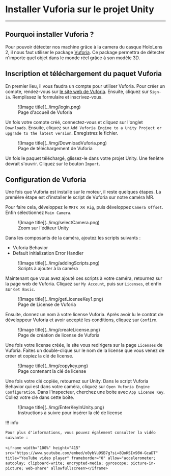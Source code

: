 # Installer Vuforia sur le projet Unity

***

## Pourquoi installer Vuforia ?

Pour pouvoir détecter nos machine grâce à la camera du casque HoloLens 2, il nous faut utiliser le package [Vuforia](https://developer.vuforia.com/). Ce package permettra de détecter n'importe quel objet dans le monde réel grâce à son modèle 3D.

## Inscription et téléchargement du paquet Vuforia

En premier lieu, il vous faudra un compte pour utiliser Vuforia. Pour créer un compte, rendez-vous sur [le site web de Vuforia](https://developer.vuforia.com/). Ensuite, cliquez sur `Sign-in`. Remplissez le formulaire et inscrivez-vous.

<figure markdown="span">
    ![Image title](../img/login.png)
    <figcaption>Page d'accueil de Vuforia</figcaption>
</figure>

Un fois votre compte créé, connectez-vous et cliquez sur l'onglet `Downloads`. Ensuite, cliquez sur 
`Add Vuforia Engine to a Unity Project or upgrade to the latest version`. Enregistrez le fichier.

<figure markdown="span">
    ![Image title](../img/DownloadVuforia.png)
    <figcaption>Page de téléchargement de Vuforia</figcaption>
</figure>

Un fois le paquet téléchargé, glissez-le dans votre projet Unity. Une fenêtre devrait s'ouvrir. Cliquez sur le bouton `Import`.

## Configuration de Vuforia

Une fois que Vuforia est installé sur le moteur, il reste quelques étapes. La première étape est d'installer le script de Vuforia sur notre caméra MR.

Pour faire cela, développez le `MRTK XR Rig`, puis développez `Camera Offset`. Enfin sélectionnez `Main Camera`.

<figure markdown="span">
    ![Image title](../img/selectCamera.png)
    <figcaption>Zoom sur l'éditeur Unity</figcaption>
</figure>

Dans les composants de la caméra, ajoutez les scripts suivants :

* Vuforia Behavior
* Default initialization Error Handler

<figure markdown="span">
    ![Image title](../img/addingScripts.png)
    <figcaption>Scripts à ajouter à la caméra</figcaption>
</figure>

Maintenant que vous avez ajouté ces scripts à votre caméra, retournez sur la page web de Vuforia.
Cliquez sur `My Account`, puis sur `Licenses`, et enfin sur `Get Basic`.

<figure markdown="span">
    ![Image title](../img/getLicenseKey1.png)
    <figcaption>Page de License de Vuforia</figcaption>
</figure>

Ensuite, donnez un nom à votre license Vuforia. Après avoir lu le contrat de développeur Vuforia et avoir accepté les conditions, cliquez sur `Confirm`.

<figure markdown="span">
    ![Image title](../img/createLicense.png)
    <figcaption>Page de création de license de Vuforia</figcaption>
</figure>

Une fois votre license créée, le site vous redirigera sur la page `Licenses` de Vuforia. Faites un double-clique sur le nom de la license que vous venez de créer et copiez la clé de license.

<figure markdown="span">
    ![Image title](../img/copykey.png)
    <figcaption>Page contenant la clé de license</figcaption>
</figure>

Une fois votre clé copiée, retournez sur Unity. Dans le script Vuforia Behavior qui est dans votre caméra, cliquez sur `Open Vuforia Engine Configuration`. Dans l'inspecteur, cherchez une boite avec `App License Key`. Collez votre clé dans cette boîte.

<figure markdown="span">
    ![Image title](../img/EnterKeyInUnity.png)
    <figcaption>Instructions à suivre pour insérer la clé de license</figcaption>
</figure>

!!! info

    Pour plus d'informations, vous pouvez également consulter la vidéo suivante :

    <iframe width="100%" height="415" src="https://www.youtube.com/embed/o0ybVu9SB7g?si=8QoKSIvS6W-GcaDT" title="YouTube video player" frameborder="0" allow="accelerometer; autoplay; clipboard-write; encrypted-media; gyroscope; picture-in-picture; web-share" allowfullscreen></iframe>